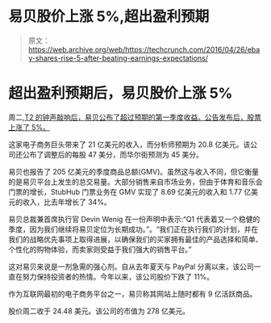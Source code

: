 # 易贝股价上涨 5%,超出盈利预期

> 原文：<https://web.archive.org/web/https://techcrunch.com/2016/04/26/ebay-shares-rise-5-after-beating-earnings-expectations/>

# 超出盈利预期后，易贝股价上涨 5%

周二,[T2 的钟声敲响后，易贝公布了超过预期的第一季度收益。公告发布后，股票上涨了 5%。](https://web.archive.org/web/20221206123541/https://investors.ebayinc.com/releasedetail.cfm?ReleaseID=966949)

这家电子商务巨头带来了 21 亿美元的收入，而分析师预期为 20.8 亿美元。该公司还公布了调整后的每股 47 美分，而华尔街预测为 45 美分。

易贝也报告了 205 亿美元的季度商品总额(GMV)。虽然这与收入不同，但它衡量的是易贝平台上发生的总交易量。大部分销售来自市场业务，但由于体育和音乐会门票的增长，StubHub 门票业务在 GMV 实现了 8.69 亿美元的收入和 1.77 亿美元的收入，比去年增长了 34%。

易贝总裁兼首席执行官 Devin Wenig 在一份声明中表示:“Q1 代表着又一个稳健的季度，因为我们继续将易贝定位为长期成功。”。“我们正在执行我们的计划，并在我们的战略优先事项上取得进展，以确保我们的买家拥有最佳的产品选择和简单、个性化的购物体验，而卖家则受益于我们强大的销售平台。”

这对易贝来说是一剂急需的强心剂。自从去年夏天与 PayPal 分离以来，该公司一直在努力保持投资者的热情。今年以来，该公司股价下跌了 11%。

作为互联网最初的电子商务平台之一，易贝称其网站上随时都有 9 亿活跃商品。

股价周二收于 24.48 美元。该公司的市值为 278 亿美元。